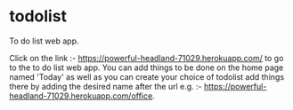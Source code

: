 # todolist
To do list web app.

Click on the link :- https://powerful-headland-71029.herokuapp.com/ to go to the to do list web app. You can add things to be done on the home page named 'Today' as well as you can create your choice of todolist add things there by adding the desired name after the url e.g. :- https://powerful-headland-71029.herokuapp.com/office.

